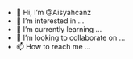 - 👋 Hi, I’m @Aisyahcanz
- 👀 I’m interested in ...
- 🌱 I’m currently learning ...
- 💞️ I’m looking to collaborate on ...
- 📫 How to reach me ...

<!---
Aisyahcanz/Aisyahcanz is a ✨ special ✨ repository because its `README.md` (this file) appears on your GitHub profile.
You can click the Preview link to take a look at your changes.
--->
